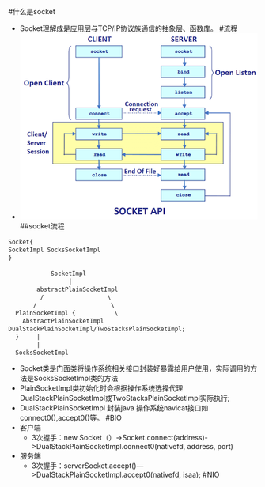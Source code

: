 #什么是socket
* Socket理解成是应用层与TCP/IP协议族通信的抽象层、函数库。
#流程
* ![](img/socket.png)
##socket流程
````
Socket{
SocketImpl SocksSocketImpl      
}

            SocketImpl
                 |
        abstractPlainSocketImpl
         /                  \
       /                     \
  PlainSocketImpl {           \
    AbstractPlainSocketImpl  DualStackPlainSocketImpl/TwoStacksPlainSocketImpl;
  }     |
        |
  SocksSocketImpl
````
* Socket类是门面类将操作系统相关接口封装好暴露给用户使用，实际调用的方法是SocksSocketImpl类的方法
* PlainSocketImpl类初始化时会根据操作系统选择代理DualStackPlainSocketImpl或TwoStacksPlainSocketImpl实际执行;
* DualStackPlainSocketImpl 封装java 操作系统navicat接口如connect0(),accept0()等。
#BIO
* 客户端
   * 3次握手：new Socket（）->Socket.connect(address)->DualStackPlainSocketImpl.connect0(nativefd, address, port)
* 服务端
   * 3次握手：serverSocket.accept()—>DualStackPlainSocketImpl.accept0(nativefd, isaa);
#NIO   


